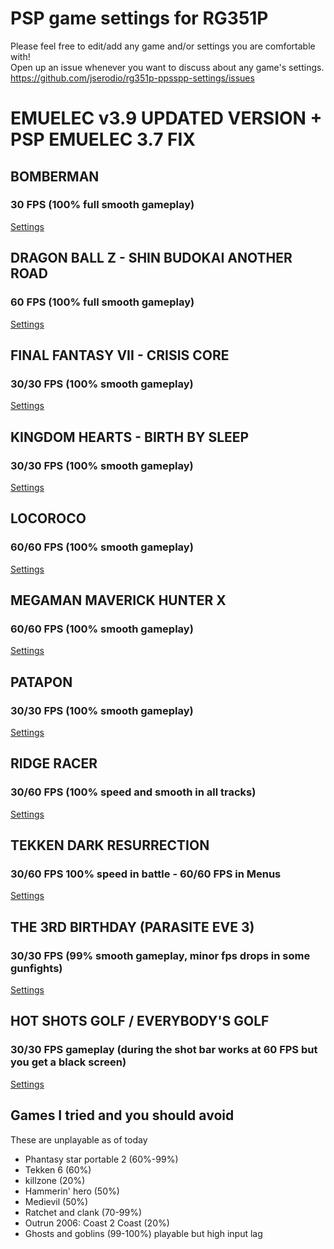 # PSP game settings for RG351P
Please feel free to edit/add any game and/or settings you are comfortable with!  
Open up an issue whenever you want to discuss about any game's settings.  
https://github.com/jserodio/rg351p-ppsspp-settings/issues

# EMUELEC v3.9 UPDATED VERSION + PSP EMUELEC 3.7 FIX

## BOMBERMAN
### 30 FPS (100% full smooth gameplay)
[Settings](BOMBERMAN.md)

## DRAGON BALL Z - SHIN BUDOKAI ANOTHER ROAD
### 60 FPS (100% full smooth gameplay)
[Settings](DRAGON%20BALL%20Z%20-%20SHIN%20BUDOKAI%20ANOTHER%20ROAD.md)

## FINAL FANTASY VII - CRISIS CORE
### 30/30 FPS (100% smooth gameplay)
[Settings](FINAL%20FANTASY%20VII%20-%20CRISIS%20CORE.md)

## KINGDOM HEARTS - BIRTH BY SLEEP 
### 30/30 FPS (100% smooth gameplay)
[Settings](KINGDOM%20HEARTS%20-%20BIRTH%20BY%20SLEEP.md)

## LOCOROCO
### 60/60 FPS (100% smooth gameplay)
[Settings](LOCOROCO.md)

## MEGAMAN MAVERICK HUNTER X
### 60/60 FPS (100% smooth gameplay)
[Settings](MEGAMAN%20MAVERICK%20HUNTER%20X.md)

## PATAPON
### 30/30 FPS (100% smooth gameplay)
[Settings](PATAPON.md)

## RIDGE RACER
### 30/60 FPS (100% speed and smooth in all tracks)
[Settings](RIDGE%20RACER.md) 

## TEKKEN DARK RESURRECTION
### 30/60 FPS 100% speed in battle - 60/60 FPS in Menus
[Settings](TEKKEN%20DARK%20RESURRECTION.md)

## THE 3RD BIRTHDAY (PARASITE EVE 3)
### 30/30 FPS (99% smooth gameplay, minor fps drops in some gunfights)
[Settings](THE%203RD%20BIRTHDAY%20(PARASITE%20EVE%203).md)

## HOT SHOTS GOLF / EVERYBODY'S GOLF
### 30/30 FPS gameplay (during the shot bar works at 60 FPS but you get a black screen)
[Settings](HOT%20SHOTS%20GOLF.md)

## Games I tried and you should avoid
These are unplayable as of today
- Phantasy star portable 2 (60%-99%)
- Tekken 6 (60%)
- killzone (20%)
- Hammerin' hero (50%)
- Medievil (50%)
- Ratchet and clank (70-99%)
- Outrun 2006: Coast 2 Coast (20%)
- Ghosts and goblins (99-100%) playable but high input lag
